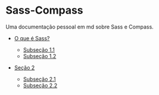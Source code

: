 # Sass-Compass
Uma documentação pessoal em md sobre Sass e Compass.



- [O que é Sass?](#SASS (Syntactically Awesome Style Sheets))

  - [Subseção 1.1](#subseção-11)
  - [Subseção 1.2](#subseção-12)
- [Seção 2](#seção-2)
  - [Subseção 2.1](#subseção-21)
  - [Subseção 2.2](#subseção-22)




